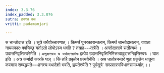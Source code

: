 ```yaml
---
index: 3.3.76
index_padded: 3.3.076
sutra: हनश्च वधः
vritti: padamanjari

---
```

स चान्तोदात्त इति । सूत्रे तथैवोच्चारणात् । किमर्थं पुनरकारान्तत्वम्, किमर्थं चान्तोदात्तत्वम्, यावता नायमकारः क्वचिच्छ्र यतोऽतो लोपोऽस्य भवति ? तत्राह---तत्रेति । अन्तोदात्तत्वे सतीत्यर्थः । उदात्तनिवृत्तिस्वरेणेति । `अनुदात्तस्य च यत्रोदात्तलोपः` इत्येव उदात्तनिवृत्तिनिमित्तत्वादुदात्तनिवृत्तिस्वरः । घात इति । अत्र कर्मादौ कारके घञ् । किं तर्हि प्रकृतेन प्रत्ययेनेति । अथ धातोरनन्तरं श्रुतः प्रकृतेन धातुना कस्मान्न सम्बद्धयते---हनश्च वधादेशो भवति, ह्वयतेश्चेति ? पूर्वसूत्रे` सम्प्रसारणविधानसामर्थ्यात् ।।